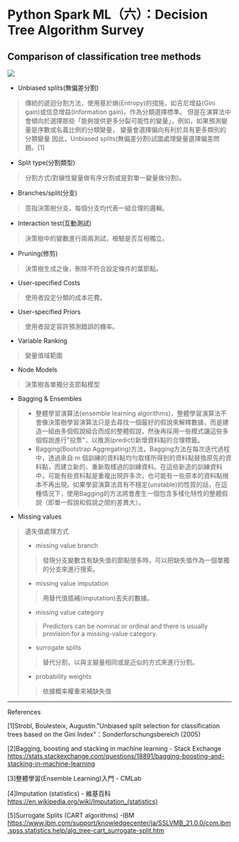 # Python Spark ML（六）：Decision Tree Algorithm Survey
## Comparison of classification tree methods
![](https://dl.dropbox.com/s/n5vn4463kf93cxg/Comparison%20of%20Classification%20Tree%20Methods.png)

* Unbiased splits(無偏差分割)
> 傳統的遞迴分割方法，使用基於熵(Entropy)的措施，如吉尼增益(Gini gain)或信息增益(Information gain)，作為分類選擇標準。
> 但是在演算法中會傾向於選擇那些「能夠提供更多分裂可能性的變量」，例如，如果預測變量是序數或名義比例的分類變量， 變量會選擇偏向有利於具有更多類別的分類變量
> 因此，Unbiased splits(無偏差分割)試圖處理變量選擇偏差問題。[1]

* Split type(分割類型)
> 分割方式(對線性變量做有序分割或是對單一變量做分割)。

* Branches/split(分支)
> 意指決策樹分支，每個分支均代表一組合理的邏輯。

* Interaction test(互動測試)
> 決策樹中的變數進行兩兩測試，檢驗是否互相獨立。

* Pruning(修剪)
> 決策樹生成之後，刪除不符合設定條件的葉節點。

* User-specified Costs
> 使用者設定分類的成本花費。

* User-specified Priors
> 使用者設定容許預測錯誤的機率。

* Variable Ranking
> 變量值域範圍

* Node Models
> 決策樹各單獨分支節點模型

* Bagging & Ensembles
> * 整體學習演算法(ensemble learning algorithms)，整體學習演算法不會像決策樹學習演算法只是去尋找一個最好的假說來解釋數據，而是建造一組由多個假說組合而成的整體假說，然後再採用一些模式讓這些多個假說進行"投票"，以推測(predict)新增資料點的合理標籤。
> * Bagging(Bootstrap Aggregating)方法，Bagging方法在每次迭代過程中，透過來自 m 個訓練的資料點均勻取樣所得到的資料點替換原先的資料點，而建立新的、重新取樣過的訓練資料。在這些新造的訓練資料中，可能有些資料點是重複出現許多次，也可能有一些原本的資料點根本不再出現。如果學習演算法具有不穩定(unstable)的性質的話，在這種情況下，使用Bagging的方法將會產生一個包含多樣化特性的整體假說（即單一假說和假說之間的差異大）。

* Missing values
> 遺失值處理方式
> * missing value branch
>> 發現分支變數含有缺失值的節點很多時，可以把缺失值作為一個單獨的分支來進行搜索。
> * missing value imputation
>> 用替代值插補(imputation)丟失的數據。
> * missing value category
>> Predictors can be nominal or ordinal and there is usually provision for a missing-value category.
> * surrogate splits
>> 替代分割，以與主變量相同或是近似的方式來進行分割。
> * probability weights
>> 依據概率權重來補缺失值

---
References

[1]Strobl, Boulesteix, Augustin."Unbiased split selection for classification trees based on the Gini Index"：Sonderforschungsbereich (2005)

[2]Bagging, boosting and stacking in machine learning - Stack Exchange
https://stats.stackexchange.com/questions/18891/bagging-boosting-and-stacking-in-machine-learning

[3]整體學習(Ensemble Learning)入門 - CMLab

[4]Imputation (statistics) - 維基百科
https://en.wikipedia.org/wiki/Imputation_(statistics)

[5]Surrogate Splits (CART algorithms) -IBM
https://www.ibm.com/support/knowledgecenter/ja/SSLVMB_21.0.0/com.ibm.spss.statistics.help/alg_tree-cart_surrogate-split.htm

